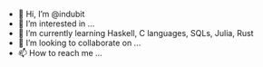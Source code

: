 - 👋 Hi, I’m @indubit
- 👀 I’m interested in ...
- 🌱 I’m currently learning Haskell, C languages, SQLs, Julia, Rust
- 💞️ I’m looking to collaborate on ...
- 📫 How to reach me ...

<!---
indubit/indubit is a ✨ special ✨ repository because its `README.md` (this file) appears on your GitHub profile.
You can click the Preview link to take a look at your changes.
--->
